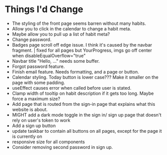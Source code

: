 # Things I'd Change
- The styling of the front page seems barren without many habits.
- Allow you to click in the calendar to change a habit meta.
- Maybe allow you to pull up a list of habit meta?
- Change password.
- Badges page scroll off edge issue. I think it's caused by the navbar fragment. | fixed for all pages but YourProgress, imgs go off center when disableEqualOverflow="true"
- Navbar title "Hello, ..." needs some buffer.
- Forgot password feature.
- Finish email feature. Needs formatting, and a page or button.
- Calendar styling. Today button is lower case??? Make it smaller on the page with some padding.
- useEffect causes error when called before user is stated.
- Clamp width of tooltip on habit description if it gets too long. Maybe force a maximum size?
- Add page that is routed from the sign-in page that explains what this website is about.
- MIGHT add a dark mode toggle in the sign in/ sign up page that doesn't rely on user's token to work
- Add a sign up button
- update taskbar to contain all buttons on all pages, except for the page it is currently on
- responsive size for all components
- Consider removing second password in sign up.
